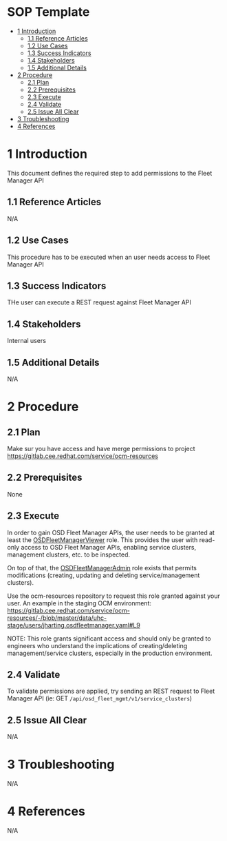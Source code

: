 <h1>SOP Template</h1>
 
<!-- START doctoc generated TOC please keep comment here to allow auto update -->
<!-- DON'T EDIT THIS SECTION, INSTEAD RE-RUN doctoc TO UPDATE -->
 
 
- [1 Introduction](#1-introduction)
  - [1.1 Reference Articles](#11-reference-articles)
  - [1.2 Use Cases](#12-use-cases)
  - [1.3 Success Indicators](#13-success-indicators)
  - [1.4 Stakeholders](#14-stakeholders)
  - [1.5 Additional Details](#15-additional-details)
- [2 Procedure](#2-procedure)
  - [2.1 Plan](#21-plan)
  - [2.2 Prerequisites](#22-prerequisites)
  - [2.3 Execute](#23-execute)
  - [2.4 Validate](#24-validate)
  - [2.5 Issue All Clear](#25-issue-all-clear)
- [3 Troubleshooting](#3-troubleshooting)
- [4 References](#4-references)
 
<!-- END doctoc generated TOC please keep comment here to allow auto update -->
 
# 1 Introduction
 
This document defines the required step to add permissions to the Fleet Manager API
 
## 1.1 Reference Articles
 
N/A
 
## 1.2 Use Cases
 
This procedure has to be executed when an user needs access to Fleet Manager API
 
## 1.3 Success Indicators
 
THe user can execute a REST request against Fleet Manager API
 
## 1.4 Stakeholders
 
Internal users
 
## 1.5 Additional Details
 
N/A 
 
# 2 Procedure
 
## 2.1 Plan
 
Make sur you have access and have merge permissions to project https://gitlab.cee.redhat.com/service/ocm-resources
 
## 2.2 Prerequisites
 
None
 
## 2.3 Execute
 
In order to gain OSD Fleet Manager APIs, the user needs to be granted at least the [OSDFleetManagerViewer](https://gitlab.cee.redhat.com/service/uhc-account-manager/-/blob/master/pkg/api/roles/osd_fleet_manager_viewer.go) role. This provides the user with read-only access to OSD Fleet Manager APIs, enabling service clusters, management clusters, etc. to be inspected.

On top of that, the [OSDFleetManagerAdmin](https://gitlab.cee.redhat.com/service/uhc-account-manager/-/blob/master/pkg/api/roles/osd_fleet_manager_admin.go) role exists that permits modifications (creating, updating and deleting service/management clusters).

Use the ocm-resources repository to request this role granted against your user. An example in the staging OCM environment: https://gitlab.cee.redhat.com/service/ocm-resources/-/blob/master/data/uhc-stage/users/jharting.osdfleetmanager.yaml#L9

NOTE: This role grants significant access and should only be granted to engineers who understand the implications of creating/deleting management/service clusters, especially in the production environment.
 
## 2.4 Validate
 
To validate permissions are applied, try sending an REST request to Fleet Manager API (ie: GET `/api/osd_fleet_mgmt/v1/service_clusters`)
 
## 2.5 Issue All Clear
 
N/A
 
# 3 Troubleshooting
 
N/A 
# 4 References
 
N/A
